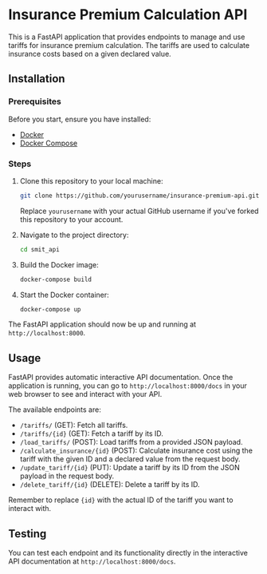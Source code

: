 # Insurance Premium Calculation API

This is a FastAPI application that provides endpoints to manage and use tariffs for insurance premium calculation. The tariffs are used to calculate insurance costs based on a given declared value.

## Installation

### Prerequisites

Before you start, ensure you have installed:

- [Docker](https://www.docker.com/products/docker-desktop)
- [Docker Compose](https://docs.docker.com/compose/install/)

### Steps

1. Clone this repository to your local machine:

   ```bash
   git clone https://github.com/yourusername/insurance-premium-api.git
   ```

   Replace `yourusername` with your actual GitHub username if you've forked this repository to your account.

2. Navigate to the project directory:

   ```bash
   cd smit_api
   ```

3. Build the Docker image:

   ```bash
   docker-compose build
   ```

4. Start the Docker container:
   ```bash
   docker-compose up
   ```

The FastAPI application should now be up and running at `http://localhost:8000`.

## Usage

FastAPI provides automatic interactive API documentation. Once the application is running, you can go to `http://localhost:8000/docs` in your web browser to see and interact with your API.

The available endpoints are:

- `/tariffs/` (GET): Fetch all tariffs.
- `/tariffs/{id}` (GET): Fetch a tariff by its ID.
- `/load_tariffs/` (POST): Load tariffs from a provided JSON payload.
- `/calculate_insurance/{id}` (POST): Calculate insurance cost using the tariff with the given ID and a declared value from the request body.
- `/update_tariff/{id}` (PUT): Update a tariff by its ID from the JSON payload in the request body.
- `/delete_tariff/{id}` (DELETE): Delete a tariff by its ID.

Remember to replace `{id}` with the actual ID of the tariff you want to interact with.

## Testing

You can test each endpoint and its functionality directly in the interactive API documentation at `http://localhost:8000/docs`.

